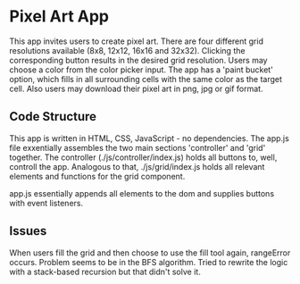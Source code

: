 # Pixel Art App

This app invites users to create pixel art.
There are four different grid resolutions available (8x8, 12x12, 16x16 and 32x32).
Clicking the corresponding button results in
the desired grid resolution.
Users may choose a color from the color picker input.
The app has a 'paint bucket' option, which fills in all surrounding cells with the same color as the target cell.
Also users may download their pixel art in png, jpg or gif format.

## Code Structure

This app is written in HTML, CSS, JavaScript - no dependencies.
The app.js file exxentially assembles the two main sections 'controller' and 'grid' together.
The controller (./js/controller/index.js) holds all buttons to, well, controll the app. Analogous to that, ./js/grid/index.js holds all relevant elements and functions for the grid component.

app.js essentially appends all elements to the dom and supplies buttons with event listeners.

## Issues

When users fill the grid and then choose to use the fill tool again, rangeError occurs. Problem seems to be in
the BFS algorithm. Tried to rewrite the logic with a stack-based recursion but that didn't solve it.
